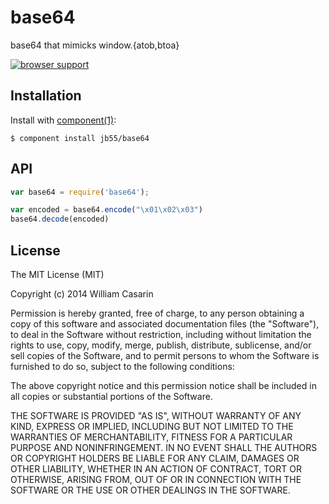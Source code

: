 
# base64

  base64 that mimicks window.{atob,btoa}

  [![browser support](https://ci.testling.com/jb55/base64.png)](https://ci.testling.com/jb55/base64)

## Installation

  Install with [component(1)](http://component.io):

    $ component install jb55/base64

## API

```js
var base64 = require('base64');

var encoded = base64.encode("\x01\x02\x03")
base64.decode(encoded)
```

## License

  The MIT License (MIT)

  Copyright (c) 2014 William Casarin

  Permission is hereby granted, free of charge, to any person obtaining a copy
  of this software and associated documentation files (the "Software"), to deal
  in the Software without restriction, including without limitation the rights
  to use, copy, modify, merge, publish, distribute, sublicense, and/or sell
  copies of the Software, and to permit persons to whom the Software is
  furnished to do so, subject to the following conditions:

  The above copyright notice and this permission notice shall be included in
  all copies or substantial portions of the Software.

  THE SOFTWARE IS PROVIDED "AS IS", WITHOUT WARRANTY OF ANY KIND, EXPRESS OR
  IMPLIED, INCLUDING BUT NOT LIMITED TO THE WARRANTIES OF MERCHANTABILITY,
  FITNESS FOR A PARTICULAR PURPOSE AND NONINFRINGEMENT. IN NO EVENT SHALL THE
  AUTHORS OR COPYRIGHT HOLDERS BE LIABLE FOR ANY CLAIM, DAMAGES OR OTHER
  LIABILITY, WHETHER IN AN ACTION OF CONTRACT, TORT OR OTHERWISE, ARISING FROM,
  OUT OF OR IN CONNECTION WITH THE SOFTWARE OR THE USE OR OTHER DEALINGS IN
  THE SOFTWARE.
